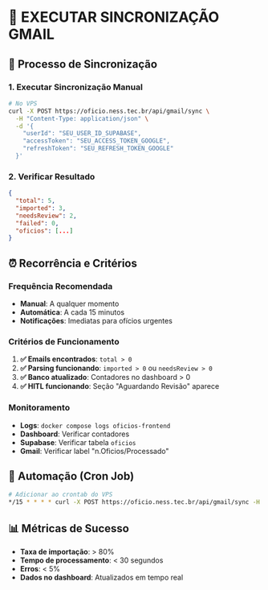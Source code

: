 # 🚀 EXECUTAR SINCRONIZAÇÃO GMAIL

## 📧 **Processo de Sincronização**

### **1. Executar Sincronização Manual**
```bash
# No VPS
curl -X POST https://oficio.ness.tec.br/api/gmail/sync \
  -H "Content-Type: application/json" \
  -d '{
    "userId": "SEU_USER_ID_SUPABASE",
    "accessToken": "SEU_ACCESS_TOKEN_GOOGLE", 
    "refreshToken": "SEU_REFRESH_TOKEN_GOOGLE"
  }'
```

### **2. Verificar Resultado**
```json
{
  "total": 5,
  "imported": 3,
  "needsReview": 2,
  "failed": 0,
  "oficios": [...]
}
```

## ⏰ **Recorrência e Critérios**

### **Frequência Recomendada**
- **Manual**: A qualquer momento
- **Automática**: A cada 15 minutos
- **Notificações**: Imediatas para ofícios urgentes

### **Critérios de Funcionamento**
1. **✅ Emails encontrados**: `total > 0`
2. **✅ Parsing funcionando**: `imported > 0` ou `needsReview > 0`
3. **✅ Banco atualizado**: Contadores no dashboard > 0
4. **✅ HITL funcionando**: Seção "Aguardando Revisão" aparece

### **Monitoramento**
- **Logs**: `docker compose logs oficios-frontend`
- **Dashboard**: Verificar contadores
- **Supabase**: Verificar tabela `oficios`
- **Gmail**: Verificar label "n.Oficios/Processado"

## 🔄 **Automação (Cron Job)**
```bash
# Adicionar ao crontab do VPS
*/15 * * * * curl -X POST https://oficio.ness.tec.br/api/gmail/sync -H "Content-Type: application/json" -d '{"userId":"USER_ID","accessToken":"TOKEN","refreshToken":"REFRESH_TOKEN"}' >> /var/log/gmail-sync.log 2>&1
```

## 📊 **Métricas de Sucesso**
- **Taxa de importação**: > 80%
- **Tempo de processamento**: < 30 segundos
- **Erros**: < 5%
- **Dados no dashboard**: Atualizados em tempo real
